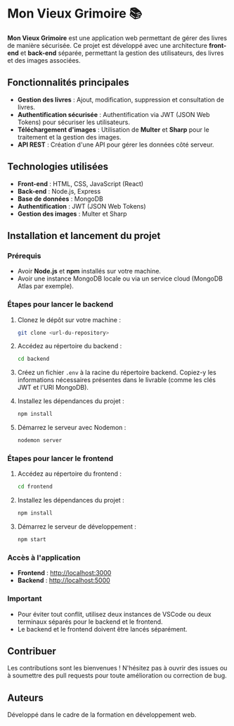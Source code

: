 # Mon Vieux Grimoire 📚

**Mon Vieux Grimoire** est une application web permettant de gérer des livres de manière sécurisée. Ce projet est développé avec une architecture **front-end** et **back-end** séparée, permettant la gestion des utilisateurs, des livres et des images associées.

## Fonctionnalités principales

- **Gestion des livres** : Ajout, modification, suppression et consultation de livres.
- **Authentification sécurisée** : Authentification via JWT (JSON Web Tokens) pour sécuriser les utilisateurs.
- **Téléchargement d'images** : Utilisation de **Multer** et **Sharp** pour le traitement et la gestion des images.
- **API REST** : Création d'une API pour gérer les données côté serveur.

## Technologies utilisées

- **Front-end** : HTML, CSS, JavaScript (React)
- **Back-end** : Node.js, Express
- **Base de données** : MongoDB
- **Authentification** : JWT (JSON Web Tokens)
- **Gestion des images** : Multer et Sharp

## Installation et lancement du projet

### Prérequis

- Avoir **Node.js** et **npm** installés sur votre machine.
- Avoir une instance MongoDB locale ou via un service cloud (MongoDB Atlas par exemple).

### Étapes pour lancer le backend

1. Clonez le dépôt sur votre machine :

    ```bash
    git clone <url-du-repository>
    ```

2. Accédez au répertoire du backend :

    ```bash
    cd backend
    ```

3. Créez un fichier `.env` à la racine du répertoire backend. Copiez-y les informations nécessaires présentes dans le livrable (comme les clés JWT et l'URI MongoDB).

4. Installez les dépendances du projet :

    ```bash
    npm install
    ```

5. Démarrez le serveur avec Nodemon :

    ```bash
    nodemon server
    ```

### Étapes pour lancer le frontend

1. Accédez au répertoire du frontend :

    ```bash
    cd frontend
    ```

2. Installez les dépendances du projet :

    ```bash
    npm install
    ```

3. Démarrez le serveur de développement :

    ```bash
    npm start
    ```

### Accès à l'application

- **Frontend** : [http://localhost:3000](http://localhost:3000)
- **Backend** : [http://localhost:5000](http://localhost:5000)

### Important

- Pour éviter tout conflit, utilisez deux instances de VSCode ou deux terminaux séparés pour le backend et le frontend.
- Le backend et le frontend doivent être lancés séparément.

## Contribuer

Les contributions sont les bienvenues ! N'hésitez pas à ouvrir des issues ou à soumettre des pull requests pour toute amélioration ou correction de bug.

## Auteurs

Développé dans le cadre de la formation en développement web.
